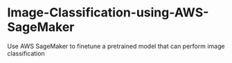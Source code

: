 # Image-Classification-using-AWS-SageMaker
Use AWS SageMaker to finetune a pretrained model that can perform image classification
